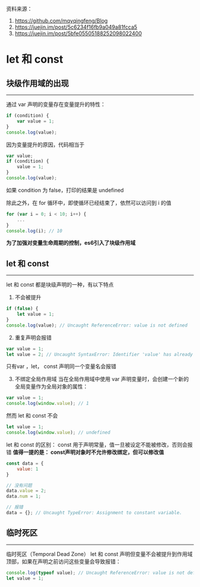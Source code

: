资料来源：
1. https://github.com/mqyqingfeng/Blog
2. https://juejin.im/post/5c6234f16fb9a049a81fcca5
3. https://juejin.im/post/5bfe05505188252098022400

# let 和 const
## 块级作用域的出现
---
通过 var 声明的变量存在变量提升的特性：
```javascript
if (condition) {
    var value = 1;
}
console.log(value);
```
因为变量提升的原因，代码相当于
```javascript
var value;
if (condition) {
    value = 1;
}
console.log(value);
```
如果 condition 为 false，打印的结果是 undefined

除此之外，在 for 循环中，即使循环已经结束了，依然可以访问到 i 的值
```javascript
for (var i = 0; i < 10; i++) {
    ...
}
console.log(i); // 10
```

**为了加强对变量生命周期的控制，es6引入了块级作用域**

## let 和 const
---
let 和 const 都是块级声明的一种，有以下特点
1. 不会被提升
```javascript
if (false) {
    let value = 1;
}
console.log(value); // Uncaught ReferenceError: value is not defined
```

2. 重复声明会报错
```javascript
var value = 1;
let value = 2; // Uncaught SyntaxError: Identifier 'value' has already been declared
```
只有var ，let， const 声明同一个变量名会报错

3. 不绑定全局作用域
当在全局作用域中使用 var 声明变量时，会创建一个新的全局变量作为全局对象的属性：
```javascript
var value = 1;
console.log(window.value); // 1
```
然而 let 和 const 不会
```javascript
let value = 1;
console.log(window.value); // undefined
```

let 和 const 的区别：
const 用于声明常量，值一旦被设定不能被修改，否则会报错
**值得一提的是： const声明对象时不允许修改绑定，但可以修改值**
```javascript
const data = {
    value: 1
}

// 没有问题
data.value = 2;
data.num = 1;

// 报错
data = {}; // Uncaught TypeError: Assignment to constant variable.
```

## 临时死区
---
临时死区（Temporal Dead Zone）
let 和 const 声明但变量不会被提升到作用域顶部，如果在声明之前访问这些变量会导致报错：

```javascript
console.log(typeof value); // Uncaught ReferenceError: value is not defined
let value = 1;
```







